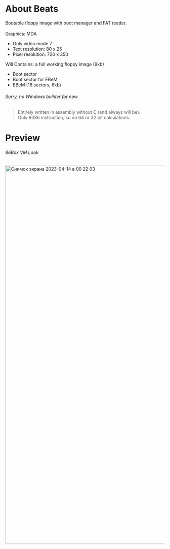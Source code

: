 # About Beats
Bootable floppy image with boot manager and FAT reader.\
\
Graphics: MDA 
* Only video mode 7
* Text resolution: 80 x 25
* Pixel resolution: 720 x 350

Will Contains: a full working floppy image (9kb)
* Boot sector
* Boot sector for EBeM
* EBeM (16 sectors, 8kb)

###### Sorry, no Windows builder for now

> Entirely written in assembly without C (and always will be).\
> Only 8086 instruction, so no 64 or 32 bit calculations.

# Preview
###### 86Box VM Look
<img width="1192" alt="Снимок экрана 2023-04-14 в 00 22 03" src="https://user-images.githubusercontent.com/114256092/231874318-c9b40b67-217d-4544-952c-52ce5cb38b64.png">
